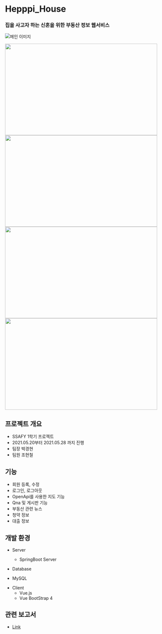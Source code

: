 # Hepppi_House

### 집을 사고자 하는 신혼을 위한 부동산 정보 웹서비스

![메인 이미지](https://user-images.githubusercontent.com/50797070/124928398-86d89d00-e03a-11eb-9997-1611e1897add.PNG)

<div style="flex-direction: row;">
  <img src="https://user-images.githubusercontent.com/50797070/124928589-ad96d380-e03a-11eb-9b25-2e93abf84418.PNG" width="500" height="300"/>
  <img src="https://user-images.githubusercontent.com/50797070/124928256-6f011900-e03a-11eb-87ed-8c2e85429e19.PNG" width="500" height="300"/>
</div>
<div style="flex-direction: row;">
  <img src="https://user-images.githubusercontent.com/50797070/124928436-8c35e780-e03a-11eb-88cd-0a123130f08d.PNG" width="500" height="300"/>
  <img src="https://user-images.githubusercontent.com/50797070/124928484-96f07c80-e03a-11eb-954f-73435c143c64.PNG" width="500" height="300"/>
</div>

## 프로젝트 개요
- SSAFY 1학기 프로젝트
- 2021.05.20부터 2021.05.28 까지 진행
- 팀장 박경현
- 팀원 조현철 

## 기능
- 회원 등록, 수정
- 로그인, 로그아웃
- OpenApi를 사용한 지도 기능
- Qna 및 게시판 기능
- 부동산 관련 뉴스
- 청약 정보
- 대출 정보

## 개발 환경
- Server
  + SpringBoot Server

- Database
+ MySQL

- Client
  + Vue.js
  + Vue BootStrap 4

## 관련 보고서
- [Link](https://github.com/johyeoncheol/Hepppi_House/tree/master/document)

